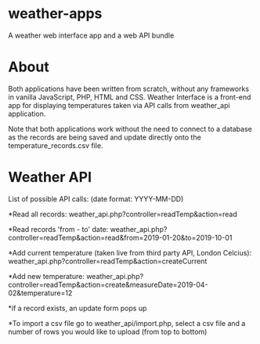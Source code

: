 # weather-apps
A weather web interface app and a web API bundle

# About 
Both applications have been written from scratch, without any frameworks in vanilla JavaScript, PHP, HTML and CSS. Weather Interface is a front-end app for displaying temperatures taken via API calls from weather_api application.

Note that both applications work without the need to connect to a database as the records are being saved and update directly onto the temperature_records.csv file. 

# Weather API
List of possible API calls:
(date format: YYYY-MM-DD)

*Read all records:
weather_api.php?controller=readTemp&action=read

*Read records 'from - to' date:
weather_api.php?controller=readTemp&action=read&from=2019-01-20&to=2019-10-01

*Add current temperature (taken live from third party API, London Celcius):
weather_api.php?controller=readTemp&action=createCurrent

*Add new temperature:
weather_api.php?controller=readTemp&action=create&measureDate=2019-04-02&temperature=12

*if a record exists, an update form pops up

*To import a csv file go to weather_api/import.php, select a csv file and a number of rows you would like to upload (from top to bottom)
